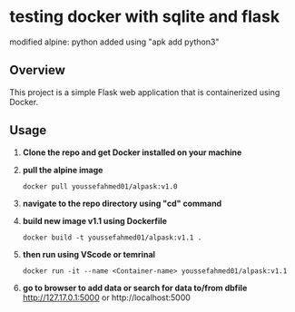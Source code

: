 # testing docker with sqlite and flask
 modified alpine: python added using "apk add python3"

## Overview

This project is a simple Flask web application that is containerized using Docker.

## Usage

1. **Clone the repo and get Docker installed on your machine**

2. **pull the alpine image**
    ```terminal/bash
    docker pull youssefahmed01/alpask:v1.0
3. **navigate to the repo directory using "cd" command**
4. **build new image v1.1 using Dockerfile**
    ```terminal/bash
    docker build -t youssefahmed01/alpask:v1.1 .
5. **then run using VScode or temrinal**  
    ```terminal/bash
    docker run -it --name <Container-name> youssefahmed01/alpask:v1.1
6. **go to browser to add data or search for data to/from dbfile**  
    http://127.17.0.1:5000
    or
    http://localhost:5000


